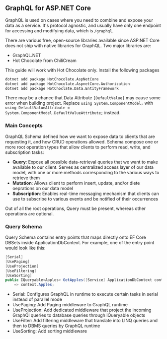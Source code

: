 ## GraphQL for ASP.NET Core

GraphQL is used on cases where you need to combine and expose your data as a service. It's protocol agnostic, and usually have only one endpoint for accessing and modifying data, which is `/graphql`.

There are various free, open-source libraries available since ASP.NET Core does not ship with native libraries for GraphQL. Two major libraries are:

- GraphQL.NET
- Hot Chocolate from ChiliCream

This guide will work with Hot Chocolate only. Install the following packages

```bash
dotnet add package HotChocolate.AspNetCore
dotnet add package HotChocolate.AspnetCore.Authorization
dotnet add package HotChoclate.Data.EntityFramework
```

There may be a chance that Data Attribute `[DefaultValue]` may cause some error when building project. Replace `using System.ComponentModel;` with `using DefaultValueAttribute = System.ComponentModel.DefaultValueAttribute;` instead.

### Main Concepts

GraphQL Schema defined how we want to expose data to clients that are requesting it, and how CRUD operations allowed. Schema compose one or more root operation types that allow clients to perform read, write, and subscription tasks:

- **Query**: Expose all possible data-retrieval queries that we want to make available to our client. Serves as centralized access layer of our data model, with one or more methods corresponding to the various ways to retrieve them
- **Mutation**: Allows client to perform insert, update, and/or dlete oeprations on our data model
- **Subscription**: Enables real-time messaging mechanism that clients can use to subscribe to various events and be notified of their occurrences

Out of all the root operations, Query must be present, whereas other operations are optional.

### Query Schema

Query Schema contains entry points that maps directly onto EF Core DBSets inside ApplicationDbContext. For example, one of the entry point would look like this:

```csharp
[Serial]
[UsePaging]
[UseProjection]
[UseFiltering]
[UseSorting]
public IQueryable<Apples> GetApples([Service] ApplicationDbContext context)
	=> context.Apples;
```

- Serial: Configures GraphQL in runtime to execute certain tasks in serial instead of parallel mode
- UsePaging: Add Paging middleware to GraphQL runtime
- UseProjection: Add dedicated middleware that project the incoming GraphQl queries to database queries through IQueryable objects
- UseFilter: Add filtering middleware that translate into LINQ queries and then to DBMS queries by GraphQL runtime
- UseSorting: Add sorting middleware
